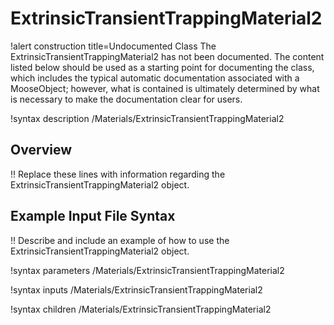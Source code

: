 # ExtrinsicTransientTrappingMaterial2

!alert construction title=Undocumented Class
The ExtrinsicTransientTrappingMaterial2 has not been documented. The content listed below should be used as a starting point for
documenting the class, which includes the typical automatic documentation associated with a
MooseObject; however, what is contained is ultimately determined by what is necessary to make the
documentation clear for users.

!syntax description /Materials/ExtrinsicTransientTrappingMaterial2

## Overview

!! Replace these lines with information regarding the ExtrinsicTransientTrappingMaterial2 object.

## Example Input File Syntax

!! Describe and include an example of how to use the ExtrinsicTransientTrappingMaterial2 object.

!syntax parameters /Materials/ExtrinsicTransientTrappingMaterial2

!syntax inputs /Materials/ExtrinsicTransientTrappingMaterial2

!syntax children /Materials/ExtrinsicTransientTrappingMaterial2
